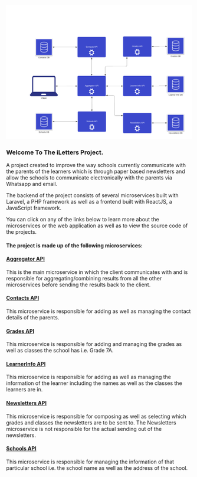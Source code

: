 ![iLetters System Overview](iLetters-System.png)

### Welcome To The iLetters Project.

A project created to improve the way schools currently communicate with the parents of the learners which is through paper
based newsletters and allow the schools to communicate electronically with the parents via Whatsapp and email.

The backend of the project consists of several microservices built with Laravel, a PHP framework as well as a frontend built with ReactJS, a JavaScript
framework.

You can click on any of the links below to learn more about the microservices or the web application as well as to view the source code 
of the projects.


#### The project is made up of the following microservices:

#### [Aggregator API](https://github.com/MlamliLolwane/AggregatorAPI)

This is the main microservice in which the client communicates with and is responsible for aggregating/combining results from 
all the other microservices before sending the results back to the client.

#### [Contacts API](https://github.com/MlamliLolwane/ContactsAPI)

This microservice is responsible for adding as well as managing the contact details of the parents.

#### [Grades API](https://github.com/MlamliLolwane/GradesAPI)

This microservice is responsible for adding and managing the grades as well as classes the school has i.e. Grade 7A.

#### [LearnerInfo API](https://github.com/MlamliLolwane/LearnerInfoAPI)

This microservice is responsible for adding as well as managing the information of the learner including the names as well as 
the classes the learners are in.

#### [Newsletters API](https://github.com/MlamliLolwane/NewslettersAPI)

This microservice is responsible for composing as well as selecting which grades and classes the newsletters are to be sent to. The Newsletters microservice
is not responsible for the actual sending out of the newsletters.

#### [Schools API](https://github.com/MlamliLolwane/SchoolsAPI)

This microservice is responsible for managing the information of that particular school i.e. the school name as well as the address of the school.
